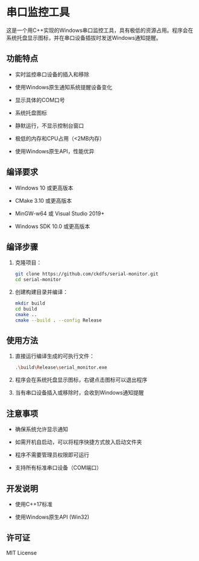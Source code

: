 # 串口监控工具

这是一个用C++实现的Windows串口监控工具，具有极低的资源占用。程序会在系统托盘显示图标，并在串口设备插拔时发送Windows通知提醒。

## 功能特点

- 实时监控串口设备的插入和移除

- 使用Windows原生通知系统提醒设备变化

- 显示具体的COM口号

- 系统托盘图标

- 静默运行，不显示控制台窗口

- 极低的内存和CPU占用（<2MB内存）

- 使用Windows原生API，性能优异

## 编译要求

- Windows 10 或更高版本

- CMake 3.10 或更高版本

- MinGW-w64 或 Visual Studio 2019+

- Windows SDK 10.0 或更高版本

## 编译步骤

1. 克隆项目：
   
   ```bash
   git clone https://github.com/ckdfs/serial-monitor.git
   cd serial-monitor
   ```

2. 创建构建目录并编译：
   
   ```bash
   mkdir build
   cd build
   cmake ..
   cmake --build . --config Release
   ```

## 使用方法

1. 直接运行编译生成的可执行文件：
   
   ```bash
   .\build\Release\serial_monitor.exe
   ```

2. 程序会在系统托盘显示图标，右键点击图标可以退出程序

3. 当有串口设备插入或移除时，会收到Windows通知提醒

## 注意事项

- 确保系统允许显示通知

- 如需开机自启动，可以将程序快捷方式放入启动文件夹

- 程序不需要管理员权限即可运行

- 支持所有标准串口设备（COM端口）

## 开发说明

- 使用C++17标准

- 使用Windows原生API (Win32)

## 许可证

MIT License


